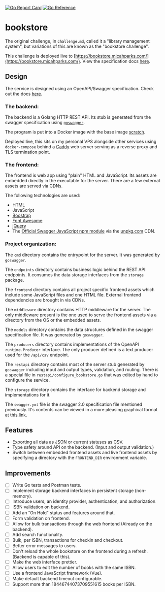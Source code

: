 [![Go Report Card](https://goreportcard.com/badge/github.com/MicahParks/bookstore)](https://goreportcard.com/report/github.com/MicahParks/bookstore) [![Go Reference](https://pkg.go.dev/badge/github.com/MicahParks/bookstore.svg)](https://pkg.go.dev/github.com/MicahParks/bookstore)

# bookstore

The original challenge, in `challenge.md`, called it a "library management system", but variations of this are known as
the "bookstore challenge".

This challenge is deployed live to [https://bookstore.micahparks.com/](https://bookstore.micahparks.com/). View the
specification docs [here](https://bookstore.micahparks.com/docs).

## Design

The service is designed using an OpenAPI/Swagger specification. Check out the docs
[here](https://bookstore.micahparks.com/docs).

### The backend:

The backend is a Golang HTTP REST API. Its stub is generated from the swagger specification using
[`goswagger`](https://github.com/go-swagger/go-swagger).

The program is put into a Docker image with the base image [scratch](https://hub.docker.com/_/scratch/).

Deployed live, this sits on my personal VPS alongside other services using `docker-compose` behind a
[Caddy](https://caddyserver.com/) web server serving as a reverse proxy and TLS termination point.

### The frontend:

The frontend is web app using "plain" HTML and JavaScript. Its assets are embedded directly in the executable for the
server. There are a few external assets are served via CDNs.

The following technologies are used:

* HTML
* JavaScript
* [Boostrap](https://getbootstrap.com/)
* [Font Awesome](https://fontawesome.com/)
* [jQuery](https://jquery.com/)
* The [Official Swagger JavaScript npm module](https://github.com/swagger-api/swagger-js) via
  the [unpkg.com](https://unpkg.com/) CDN.

### Project organization:

The `cmd` directory contains the entrypoint for the server. It was generated by `goswagger`.

The `endpoints` directory contains business logic behind the REST API endpoints. It consumes the data storage interfaces
from the `storage` package.

The `frontend` directory contains all project specific frontend assets which include some JavaScript files and one HTML
file. External frontend dependencies are brought in via CDNs.

The `middleware` directory contains HTTP middleware for the server. The only middleware present is the one used to serve
the frontend assets via a directory from the OS or the embedded assets.

The `models` directory contains the data structures defined in the swagger specification file. It was generated
by `goswagger`.

The `producers` directory contains implementations of the OpenAPI `runtime.Producer` interface. The only producer
defined is a text producer used for the `/api/csv` endpoint.

The `restapi` directory contains most of the server stub generated by `goswagger` including input and output types,
validation, and routing. There is a special file in `restapi/configure_bookstore.go` that was edited by hand to
configure the service.

The `storage` directory contains the interface for backend storage and implementations for it.

The `swagger.yml` file is the swagger 2.0 specification file mentioned previously. It's contents can be viewed in a more
pleasing graphical format at [this link](https://bookstore.micahparks.com/docs).

## Features

* Exporting all data as JSON or current statuses as CSV.
* Type safety around API on the backend. (Input and output validation.)
* Switch between embedded frontend assets and live frontend assets by specifying a directory with the `FRONTEND_DIR`
  environment variable.

## Improvements

- [ ] Write Go tests and Postman tests.
- [ ] Implement storage backend interfaces in persistent storage (non-memory).
- [ ] Introduce users, an identity provider, authentication, and authorization.
- [ ] ISBN validation on backend.
- [ ] Add an "On Hold" status and features around that.
- [ ] Form validation on frontend.
- [ ] Allow for bulk transactions through the web frontend (Already on the backend).
- [ ] Add search functionality.
- [ ] Bulk, per ISBN, transactions for checkin and checkout.
- [ ] Better error messages to users.
- [ ] Don't reload the whole bookstore on the frontend during a refresh. (Backend is capable of this).
- [ ] Make the web interface prettier.
- [ ] Allow users to edit the number of books with the same ISBN.
- [ ] Use a frontend JavaScript framework (Vue).
- [ ] Make default backend timeout configurable.
- [ ] Support more than 18446744073709551615 books per ISBN.
